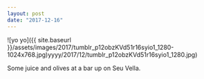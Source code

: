 ```yaml
---
layout: post
date: "2017-12-16"
---
```


![yo yo]({{ site.baseurl }}/assets/images/2017/tumblr_p12obzKVd51r16syio1_1280-1024x768.jpg)yyyy/2017/12/tumblr_p12obzKVd51r16syio1_1280.jpg)

Some juice and olives at a bar up on Seu Vella.
